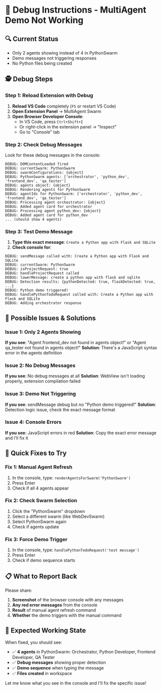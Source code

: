 # 🐛 Debug Instructions - MultiAgent Demo Not Working

## 🔍 **Current Status**
- Only 2 agents showing instead of 4 in PythonSwarm
- Demo messages not triggering responses
- No Python files being created

## 🕵️ **Debug Steps**

### Step 1: Reload Extension with Debug
1. **Reload VS Code** completely (`F5` or restart VS Code)
2. **Open Extension Panel** → MultiAgent Swarm
3. **Open Browser Developer Console**:
   - In VS Code, press `Ctrl+Shift+I` 
   - Or right-click in the extension panel → "Inspect"
   - Go to "Console" tab

### Step 2: Check Debug Messages
Look for these debug messages in the console:
```
DEBUG: DOMContentLoaded fired
DEBUG: currentSwarm: PythonSwarm
DEBUG: swarmConfigurations: {object}
DEBUG: PythonSwarm agents: ['orchestrator', 'python_dev', 'frontend_dev', 'qa_tester']
DEBUG: agents object: {object}
DEBUG: Rendering agents for PythonSwarm
DEBUG: agentIds for PythonSwarm: ['orchestrator', 'python_dev', 'frontend_dev', 'qa_tester']
DEBUG: Processing agent orchestrator: {object}
DEBUG: Added agent card for orchestrator
DEBUG: Processing agent python_dev: {object}
DEBUG: Added agent card for python_dev
... (should show 4 agents)
```

### Step 3: Test Demo Message
1. **Type this exact message**: `Create a Python app with Flask and SQLite`
2. **Check console for**:
```
DEBUG: sendMessage called with: Create a Python app with Flask and SQLite
DEBUG: currentSwarm: PythonSwarm
DEBUG: isProjectRequest: true
DEBUG: handleProjectRequest called
DEBUG: lowerMessage: create a python app with flask and sqlite
DEBUG: Detection results: {pythonDetected: true, flaskDetected: true, ...}
DEBUG: Python demo triggered!
DEBUG: handlePythonTodoRequest called with: Create a Python app with Flask and SQLite
DEBUG: Adding orchestrator response
```

## 🚨 **Possible Issues & Solutions**

### Issue 1: Only 2 Agents Showing
**If you see**: "Agent frontend_dev not found in agents object!" or "Agent qa_tester not found in agents object!"
**Solution**: There's a JavaScript syntax error in the agents definition

### Issue 2: No Debug Messages
**If you see**: No debug messages at all
**Solution**: WebView isn't loading properly, extension compilation failed

### Issue 3: Demo Not Triggering
**If you see**: sendMessage debug but no "Python demo triggered!"
**Solution**: Detection logic issue, check the exact message format

### Issue 4: Console Errors
**If you see**: JavaScript errors in red
**Solution**: Copy the exact error message and I'll fix it

## 🔧 **Quick Fixes to Try**

### Fix 1: Manual Agent Refresh
1. In the console, type: `renderAgentsForSwarm('PythonSwarm')`
2. Press Enter
3. Check if all 4 agents appear

### Fix 2: Check Swarm Selection
1. Click the "PythonSwarm" dropdown
2. Select a different swarm (like WebDevSwarm)
3. Select PythonSwarm again
4. Check if agents update

### Fix 3: Force Demo Trigger
1. In the console, type: `handlePythonTodoRequest('test message')`
2. Press Enter
3. Check if demo sequence starts

## 📋 **What to Report Back**

Please share:
1. **Screenshot** of the browser console with any messages
2. **Any red error messages** from the console
3. **Result** of manual agent refresh command
4. **Whether** the demo triggers with the manual command

## 🎯 **Expected Working State**

When fixed, you should see:
- ✅ **4 agents** in PythonSwarm: Orchestrator, Python Developer, Frontend Developer, QA Tester
- ✅ **Debug messages** showing proper detection
- ✅ **Demo sequence** when typing the message
- ✅ **Files created** in workspace

Let me know what you see in the console and I'll fix the specific issue!
